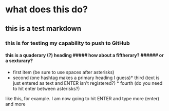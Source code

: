 # what does this do?

## this is a test markdown

### this is for testing my capability to push to GitHub
#### this is a quaderary (?) heading ##### how about a fiftherary? ###### or a sexturary?

* first item (be sure to use spaces after asterisks)
* second (one hashtag makes a primary heading I guess)* third (text is just entered as text and ENTER isn't registered?) * fourth (do you need to hit enter between asterisks?)

like this, for example. I am now going to hit ENTER
and type more (enter)
and more
